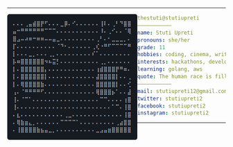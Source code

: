 <hr>

<img align="left" src="ascii.png" width="300" /> 

```yaml
thestuti@stutiupreti
———————————
name: Stuti Upreti
pronouns: she/her
grade: 11
hobbies: coding, cinema, writing, music, books
interests: hackathons, development, cybersecurity, science, open source
learning: golang, aws
quote: The human race is filled with passion!
———————————
mail: stutiupreti12@gmail.com
twitter: stutiupreti2
facebook: stutiupreti2
instagram: stutiupreti2
```

<hr>
